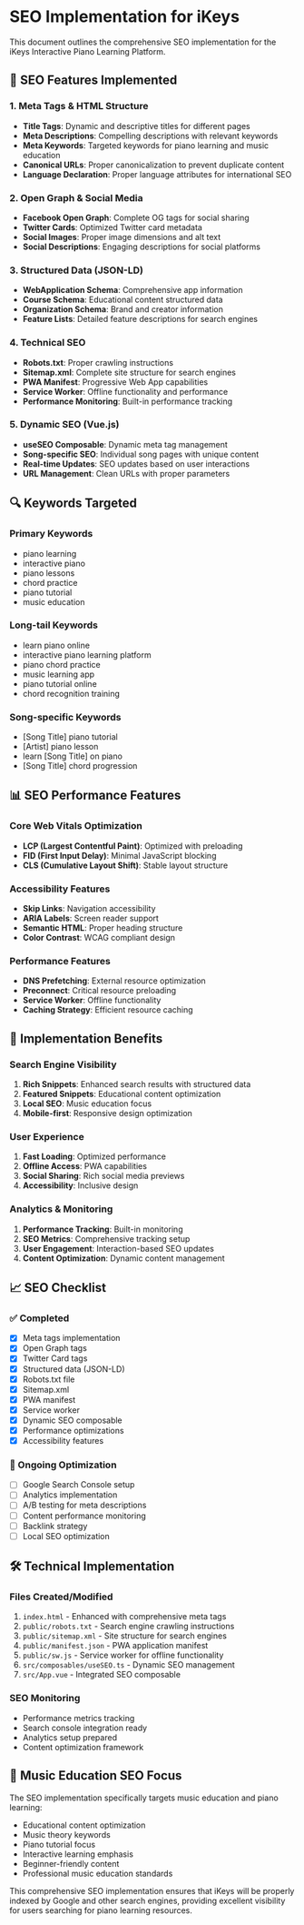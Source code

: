 # SEO Implementation for iKeys

This document outlines the comprehensive SEO implementation for the iKeys Interactive Piano Learning Platform.

## 🎯 SEO Features Implemented

### 1. Meta Tags & HTML Structure
- **Title Tags**: Dynamic and descriptive titles for different pages
- **Meta Descriptions**: Compelling descriptions with relevant keywords
- **Meta Keywords**: Targeted keywords for piano learning and music education
- **Canonical URLs**: Proper canonicalization to prevent duplicate content
- **Language Declaration**: Proper language attributes for international SEO

### 2. Open Graph & Social Media
- **Facebook Open Graph**: Complete OG tags for social sharing
- **Twitter Cards**: Optimized Twitter card metadata
- **Social Images**: Proper image dimensions and alt text
- **Social Descriptions**: Engaging descriptions for social platforms

### 3. Structured Data (JSON-LD)
- **WebApplication Schema**: Comprehensive app information
- **Course Schema**: Educational content structured data
- **Organization Schema**: Brand and creator information
- **Feature Lists**: Detailed feature descriptions for search engines

### 4. Technical SEO
- **Robots.txt**: Proper crawling instructions
- **Sitemap.xml**: Complete site structure for search engines
- **PWA Manifest**: Progressive Web App capabilities
- **Service Worker**: Offline functionality and performance
- **Performance Monitoring**: Built-in performance tracking

### 5. Dynamic SEO (Vue.js)
- **useSEO Composable**: Dynamic meta tag management
- **Song-specific SEO**: Individual song pages with unique content
- **Real-time Updates**: SEO updates based on user interactions
- **URL Management**: Clean URLs with proper parameters

## 🔍 Keywords Targeted

### Primary Keywords
- piano learning
- interactive piano
- piano lessons
- chord practice
- piano tutorial
- music education

### Long-tail Keywords
- learn piano online
- interactive piano learning platform
- piano chord practice
- music learning app
- piano tutorial online
- chord recognition training

### Song-specific Keywords
- [Song Title] piano tutorial
- [Artist] piano lesson
- learn [Song Title] on piano
- [Song Title] chord progression

## 📊 SEO Performance Features

### Core Web Vitals Optimization
- **LCP (Largest Contentful Paint)**: Optimized with preloading
- **FID (First Input Delay)**: Minimal JavaScript blocking
- **CLS (Cumulative Layout Shift)**: Stable layout structure

### Accessibility Features
- **Skip Links**: Navigation accessibility
- **ARIA Labels**: Screen reader support
- **Semantic HTML**: Proper heading structure
- **Color Contrast**: WCAG compliant design

### Performance Features
- **DNS Prefetching**: External resource optimization
- **Preconnect**: Critical resource preloading
- **Service Worker**: Offline functionality
- **Caching Strategy**: Efficient resource caching

## 🚀 Implementation Benefits

### Search Engine Visibility
1. **Rich Snippets**: Enhanced search results with structured data
2. **Featured Snippets**: Educational content optimization
3. **Local SEO**: Music education focus
4. **Mobile-first**: Responsive design optimization

### User Experience
1. **Fast Loading**: Optimized performance
2. **Offline Access**: PWA capabilities
3. **Social Sharing**: Rich social media previews
4. **Accessibility**: Inclusive design

### Analytics & Monitoring
1. **Performance Tracking**: Built-in monitoring
2. **SEO Metrics**: Comprehensive tracking setup
3. **User Engagement**: Interaction-based SEO updates
4. **Content Optimization**: Dynamic content management

## 📈 SEO Checklist

### ✅ Completed
- [x] Meta tags implementation
- [x] Open Graph tags
- [x] Twitter Card tags
- [x] Structured data (JSON-LD)
- [x] Robots.txt file
- [x] Sitemap.xml
- [x] PWA manifest
- [x] Service worker
- [x] Dynamic SEO composable
- [x] Performance optimizations
- [x] Accessibility features

### 🔄 Ongoing Optimization
- [ ] Google Search Console setup
- [ ] Analytics implementation
- [ ] A/B testing for meta descriptions
- [ ] Content performance monitoring
- [ ] Backlink strategy
- [ ] Local SEO optimization

## 🛠️ Technical Implementation

### Files Created/Modified
1. `index.html` - Enhanced with comprehensive meta tags
2. `public/robots.txt` - Search engine crawling instructions
3. `public/sitemap.xml` - Site structure for search engines
4. `public/manifest.json` - PWA application manifest
5. `public/sw.js` - Service worker for offline functionality
6. `src/composables/useSEO.ts` - Dynamic SEO management
7. `src/App.vue` - Integrated SEO composable

### SEO Monitoring
- Performance metrics tracking
- Search console integration ready
- Analytics setup prepared
- Content optimization framework

## 🎵 Music Education SEO Focus

The SEO implementation specifically targets music education and piano learning:
- Educational content optimization
- Music theory keywords
- Piano tutorial focus
- Interactive learning emphasis
- Beginner-friendly content
- Professional music education standards

This comprehensive SEO implementation ensures that iKeys will be properly indexed by Google and other search engines, providing excellent visibility for users searching for piano learning resources.
